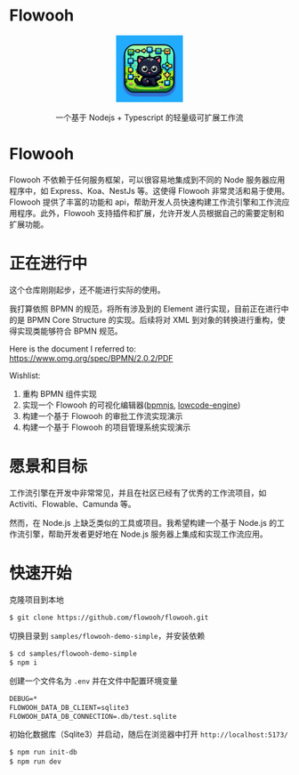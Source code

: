 # Flowooh

<p align="center">
<img src="https://github.com/flowooh/flowooh/blob/main/logo.png?raw=true" width="120" height="120" margin="auto">
</p>
<p align="center">一个基于 Nodejs + Typescript 的轻量级可扩展工作流</p>

# Flowooh

Flowooh 不依赖于任何服务框架，可以很容易地集成到不同的 Node 服务器应用程序中，如 Express、Koa、NestJs 等。这使得 Flowooh 非常灵活和易于使用。Flowooh 提供了丰富的功能和 api，帮助开发人员快速构建工作流引擎和工作流应用程序。此外，Flowooh 支持插件和扩展，允许开发人员根据自己的需要定制和扩展功能。

# 正在进行中

这个仓库刚刚起步，还不能进行实际的使用。

我打算依照 BPMN 的规范，将所有涉及到的 Element 进行实现，目前正在进行中的是 BPMN Core Structure 的实现。后续将对 XML 到对象的转换进行重构，使得实现类能够符合 BPMN 规范。

Here is the document I referred to: https://www.omg.org/spec/BPMN/2.0.2/PDF

Wishlist:

1. 重构 BPMN 组件实现
2. 实现一个 Flowooh 的可视化编辑器([bpmnjs](https://github.com/bpmn-io/bpmn-js), [lowcode-engine](https://github.com/alibaba/lowcode-engine))
3. 构建一个基于 Flowooh 的审批工作流实现演示
4. 构建一个基于 Flowooh 的项目管理系统实现演示

# 愿景和目标

工作流引擎在开发中非常常见，并且在社区已经有了优秀的工作流项目，如 Activiti、Flowable、Camunda 等。

然而，在 Node.js 上缺乏类似的工具或项目。我希望构建一个基于 Node.js 的工作流引擎，帮助开发者更好地在 Node.js 服务器上集成和实现工作流应用。

# 快速开始

克隆项目到本地

```bash
$ git clone https://github.com/flowooh/flowooh.git
```

切换目录到 `samples/flowooh-demo-simple`，并安装依赖

```bash
$ cd samples/flowooh-demo-simple
$ npm i
```

创建一个文件名为 `.env` 并在文件中配置环境变量

```.dosini
DEBUG=*
FLOWOOH_DATA_DB_CLIENT=sqlite3
FLOWOOH_DATA_DB_CONNECTION=.db/test.sqlite
```

初始化数据库（Sqlite3）并启动，随后在浏览器中打开 `http://localhost:5173/`

```bash
$ npm run init-db
$ npm run dev
```
